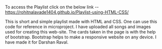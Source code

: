 To access the Playlist click on the below link --
https://rohitnalavade1404.github.io/Playlist-using-HTML-CSS/


This is short and simple playlist made with HTML and CSS. One can use this code for reference in microproject. I have uploaded all songs and images used for creating this web-site.  The cards taken in the page is with the help of bootstrap. Bootstrap helps to make a responsive website on any device. I have made it for Darshan Raval.


